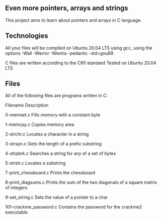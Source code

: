 ## Even more pointers, arrays and strings

This project aims to learn about pointers and arrays in C language.

## Technologies

All your files will be compiled on Ubuntu 20.04 LTS using gcc, using the options -Wall -Werror -Wextra -pedantic -std=gnu89


C files are written according to the C90 standard
Tested on Ubuntu 20.04 LTS

## Files

All of the following files are programs written in C:

Filename			Description

0-memset.c		Fills memory with a constant byte

1-memcpy.c		Copies memory area


2-strchr.c		Locates a character in a string


3-strspn.c		Gets the length of a prefix substring


4-strpbrk.c		Searches a string for any of a set of bytes


5-strstr.c		Locates a substring


7-print_chessboard.c		Prints the chessboard


8-print_diagsums.c  	Prints the sum of the two diagonals 				of a square matrix of integers


9-set_string.c		Sets the value of a pointer to a char


101-crackme_password.c		Contains the password for				 the crackme2 executable
